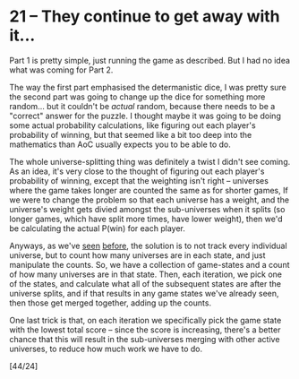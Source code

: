 # 21 &ndash; They continue to get away with it...
Part 1 is pretty simple, just running the game as described. But I had no idea what was coming for Part 2.

The way the first part emphasised the determanistic dice, I was pretty sure the second part was going to change up the dice for something more random... but it couldn't be _actual_ random, because there needs to be a "correct" answer for the puzzle. I thought maybe it was going to be doing some actual probability calculations, like figuring out each player's probability of winning, but that seemed like a bit too deep into the mathematics than AoC usually expects you to be able to do.

The whole universe-splitting thing was definitely a twist I didn't see coming. As an idea, it's very close to the thought of figuring out each player's probability of winning, except that the weighting isn't right &ndash; universes where the game takes longer are counted the same as for shorter games, If we were to change the problem so that each universe has a weight, and the universe's weight gets divied amongst the sub-universes when it splits (so longer games, which have split more times, have lower weight), then we'd be calculating the actual P(win) for each player.

Anyways, as we've [seen](06.md) [before](14.md), the solution is to not track every individual universe, but to count how many universes are in each state, and just manipulate the counts. So, we have a collection of game-states and a count of how many universes are in that state. Then, each iteration, we pick one of the states, and calculate what all of the subsequent states are after the universe splits, and if that results in any game states we've already seen, then those get merged together, adding up the counts.

One last trick is that, on each iteration we specifically pick the game state with the lowest total score &ndash; since the score is increasing, there's a better chance that this will result in the sub-universes merging with other active universes, to reduce how much work we have to do.

[44/24]
